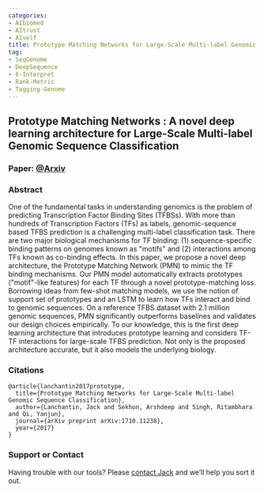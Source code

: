 ```yaml
---
categories:
- AIbiomed
- AItrust
- AIself
title: Prototype Matching Networks for Large-Scale Multi-label Genomic Sequence Classification
tag:
- SeqGenome
- DeepSequence
- 6-Interpret
- Rank-Metric
- Tagging-Genome
---
```


<a name="pmn"></a>

## Prototype Matching Networks : A novel deep learning architecture for Large-Scale Multi-label Genomic Sequence Classification


### Paper: [@Arxiv](https://arxiv.org/abs/1710.11238)


### Abstract
One of the fundamental tasks in understanding genomics is the problem of predicting Transcription Factor Binding Sites (TFBSs). With more than hundreds of Transcription Factors (TFs) as labels, genomic-sequence based TFBS prediction is a challenging multi-label classification task. There are two major biological mechanisms for TF binding: (1) sequence-specific binding patterns on genomes known as "motifs" and (2) interactions among TFs known as co-binding effects. In this paper, we propose a novel deep architecture, the Prototype Matching Network (PMN) to mimic the TF binding mechanisms. Our PMN model automatically extracts prototypes ("motif"-like features) for each TF through a novel prototype-matching loss. Borrowing ideas from few-shot matching models, we use the notion of support set of prototypes and an LSTM to learn how TFs interact and bind to genomic sequences. On a reference TFBS dataset with 2.1 million genomic sequences, PMN significantly outperforms baselines and validates our design choices empirically. To our knowledge, this is the first deep learning architecture that introduces prototype learning and considers TF-TF interactions for large-scale TFBS prediction. Not only is the proposed architecture accurate, but it also models the underlying biology.



### Citations

```
@article{lanchantin2017prototype,
  title={Prototype Matching Networks for Large-Scale Multi-label Genomic Sequence Classification},
  author={Lanchantin, Jack and Sekhon, Arshdeep and Singh, Ritambhara and Qi, Yanjun},
  journal={arXiv preprint arXiv:1710.11238},
  year={2017}
}
```

### Support or Contact

Having trouble with our tools? Please [contact Jack](mailto:jacklanchantin@gmail.com) and we’ll help you sort it out.
